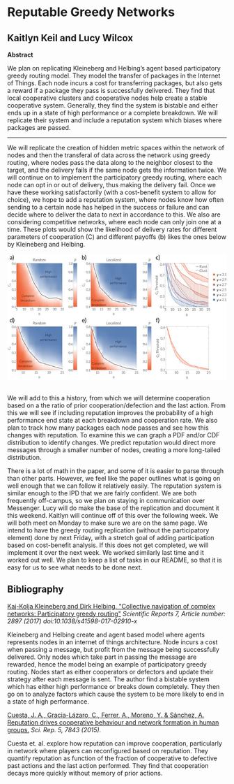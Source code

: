 # Reputable Greedy Networks
## Kaitlyn Keil and Lucy Wilcox
 
**Abstract**

We plan on replicating Kleineberg and Helbing’s agent based participatory greedy routing model. They model the transfer of packages in the Internet of Things. Each node incurs a cost for transferring packages, but also gets a reward if a package they pass is successfully delivered. They find that local cooperative clusters and cooperative nodes help create a stable cooperative system. Generally, they find the system is bistable and either ends up in a state of high performance or a complete breakdown. We will replicate their system and include a reputation system which biases where packages are passed.
__________________________________

We will replicate the creation of hidden metric spaces within the network of nodes and then the transferal of data across the network using greedy routing, where nodes pass the data along to the neighbor closest to the target, and the delivery fails if the same node gets the information twice. We will continue on to implement the participatory greedy routing, where each node can opt in or out of delivery, thus making the delivery fail. Once we have these working satisfactorily (with a cost-benefit system to allow for choice), we hope to add a reputation system, where nodes know how often sending to a certain node has helped in the success or failure and can decide where to deliver the data to next in accordance to this. We also are considering competitive networks, where each node can only join one at a time. These plots would show the likelihood of delivery rates for different parameters of cooperation (C) and different payoffs (b) likes the ones below by Kleineberg and Helbing.

<p align="center">
<img src="https://raw.githubusercontent.com/LucyWilcox/ParticipatoryGreedyRouting/master/reports/candbchart.jpg">
 <br><br>
</p>

We will add to this a history, from which we will determine cooperation based on a the ratio of prior cooperation/defection and the last action. From this we will see if including reputation improves the probability of a high performance end state at each breakdown and cooperation rate. We also plan to track how many packages each node passes and see how this changes with reputation. To examine this we can graph a PDF and/or CDF distribution to identify changes. We predict reputation would direct more messages through a smaller number of nodes, creating a more long-tailed distribution.

There is a lot of math in the paper, and some of it is easier to parse through than other parts. However, we feel like the paper outlines what is going on well enough that we can follow it relatively easily. The reputation system is similar enough to the IPD that we are fairly confident. We are both frequently off-campus, so we plan on staying in communication over Messenger. Lucy will do make the base of the replication and document it this weekend. Kaitlyn will continue off of this over the following week.  We will both meet on Monday to make sure we are on the same page. We intend to have the greedy routing replication (without the participatory element) done by next Friday, with a stretch goal of adding participation based on cost-benefit analysis. If this does not get completed, we will implement it over the next week. We worked similarly last time and it worked out well. We plan to keep a list of tasks in our README, so that it is easy for us to see what needs to be done next.

## Bibliography 

[Kaj-Kolja Kleineberg and Dirk Helbing. "Collective navigation of complex networks: Participatory greedy routing"](https://www.nature.com/articles/s41598-017-02910-x) *Scientific Reports 7, Article number: 2897 (2017) doi:10.1038/s41598-017-02910-x*

Kleineberg and Helbing create and agent based model where agents represents nodes in an internet of things architecture. Node incurs a cost when passing a message, but profit from the message being successfully delivered. Only nodes which take part in passing the message are rewarded, hence the model being an example of participatory greedy routing. Nodes start as either cooperators or defectors and update their strategy after each message is sent. The author find a bistable system which has either high performance or breaks down completely. They then go on to analyze factors which cause the system to be more likely to end in a state of high performance.

[Cuesta, J. A., Gracia-Lázaro, C., Ferrer, A., Moreno, Y. & Sánchez, A. Reputation drives cooperative behaviour and network formation in human groups.](https://www.nature.com/articles/srep07843) *Sci. Rep. 5, 7843 (2015).*

Cuesta et. al. explore how reputation can improve cooperation, particularly in network where players can reconfigured based on reputation. They quantify reputation as function of the fraction of cooperative to defective past actions and the last action performed. They find that cooperation decays more quickly without memory of prior actions.

